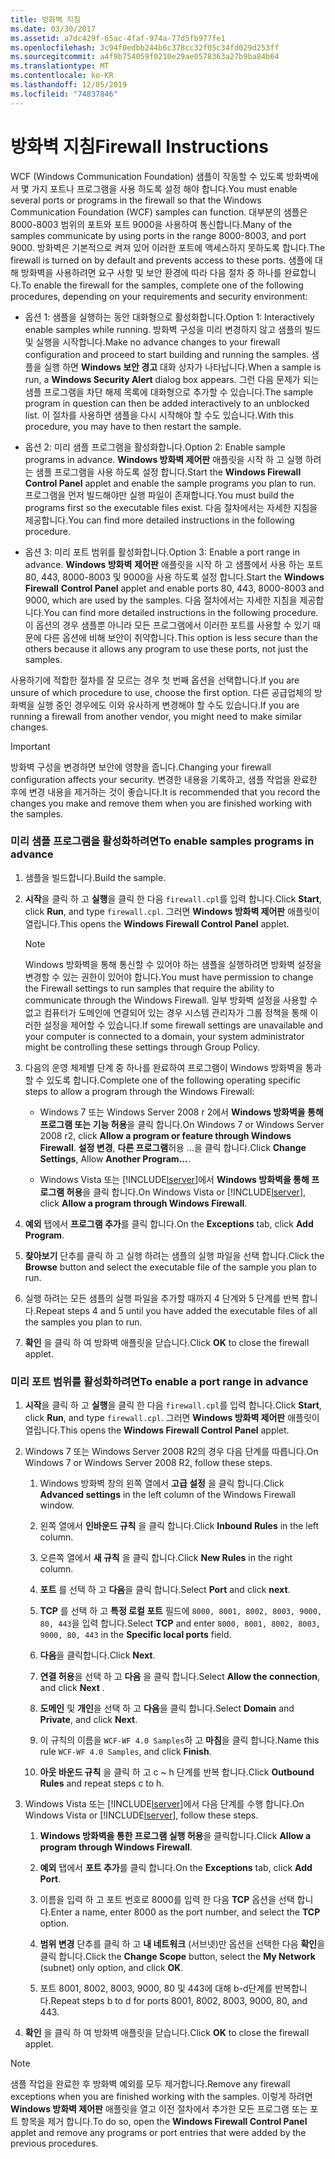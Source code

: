 ```yaml
---
title: 방화벽 지침
ms.date: 03/30/2017
ms.assetid: a7dc429f-65ac-4faf-974a-77d5fb977fe1
ms.openlocfilehash: 3c94f0edbb244b6c378cc32f05c34fd029d253ff
ms.sourcegitcommit: a4f9b754059f0210e29ae0578363a27b9ba84b64
ms.translationtype: MT
ms.contentlocale: ko-KR
ms.lasthandoff: 12/05/2019
ms.locfileid: "74837846"
---
```

# <a name="firewall-instructions"></a><span data-ttu-id="d552b-102">방화벽 지침</span><span class="sxs-lookup"><span data-stu-id="d552b-102">Firewall Instructions</span></span>
<span data-ttu-id="d552b-103">WCF (Windows Communication Foundation) 샘플이 작동할 수 있도록 방화벽에서 몇 가지 포트나 프로그램을 사용 하도록 설정 해야 합니다.</span><span class="sxs-lookup"><span data-stu-id="d552b-103">You must enable several ports or programs in the firewall so that the Windows Communication Foundation (WCF) samples can function.</span></span> <span data-ttu-id="d552b-104">대부분의 샘플은 8000-8003 범위의 포트와 포트 9000을 사용하여 통신합니다.</span><span class="sxs-lookup"><span data-stu-id="d552b-104">Many of the samples communicate by using ports in the range 8000-8003, and port 9000.</span></span> <span data-ttu-id="d552b-105">방화벽은 기본적으로 켜져 있어 이러한 포트에 액세스하지 못하도록 합니다.</span><span class="sxs-lookup"><span data-stu-id="d552b-105">The firewall is turned on by default and prevents access to these ports.</span></span> <span data-ttu-id="d552b-106">샘플에 대해 방화벽을 사용하려면 요구 사항 및 보안 환경에 따라 다음 절차 중 하나를 완료합니다.</span><span class="sxs-lookup"><span data-stu-id="d552b-106">To enable the firewall for the samples, complete one of the following procedures, depending on your requirements and security environment:</span></span>  
  
- <span data-ttu-id="d552b-107">옵션 1: 샘플을 실행하는 동안 대화형으로 활성화합니다.</span><span class="sxs-lookup"><span data-stu-id="d552b-107">Option 1: Interactively enable samples while running.</span></span> <span data-ttu-id="d552b-108">방화벽 구성을 미리 변경하지 않고 샘플의 빌드 및 실행을 시작합니다.</span><span class="sxs-lookup"><span data-stu-id="d552b-108">Make no advance changes to your firewall configuration and proceed to start building and running the samples.</span></span> <span data-ttu-id="d552b-109">샘플을 실행 하면 **Windows 보안 경고** 대화 상자가 나타납니다.</span><span class="sxs-lookup"><span data-stu-id="d552b-109">When a sample is run, a **Windows Security Alert** dialog box appears.</span></span> <span data-ttu-id="d552b-110">그런 다음 문제가 되는 샘플 프로그램을 차단 해제 목록에 대화형으로 추가할 수 있습니다.</span><span class="sxs-lookup"><span data-stu-id="d552b-110">The sample program in question can then be added interactively to an unblocked list.</span></span> <span data-ttu-id="d552b-111">이 절차를 사용하면 샘플을 다시 시작해야 할 수도 있습니다.</span><span class="sxs-lookup"><span data-stu-id="d552b-111">With this procedure, you may have to then restart the sample.</span></span>  
  
- <span data-ttu-id="d552b-112">옵션 2: 미리 샘플 프로그램을 활성화합니다.</span><span class="sxs-lookup"><span data-stu-id="d552b-112">Option 2: Enable sample programs in advance.</span></span> <span data-ttu-id="d552b-113">**Windows 방화벽 제어판** 애플릿을 시작 하 고 실행 하려는 샘플 프로그램을 사용 하도록 설정 합니다.</span><span class="sxs-lookup"><span data-stu-id="d552b-113">Start the **Windows Firewall Control Panel** applet and enable the sample programs you plan to run.</span></span> <span data-ttu-id="d552b-114">프로그램을 먼저 빌드해야만 실행 파일이 존재합니다.</span><span class="sxs-lookup"><span data-stu-id="d552b-114">You must build the programs first so the executable files exist.</span></span> <span data-ttu-id="d552b-115">다음 절차에서는 자세한 지침을 제공합니다.</span><span class="sxs-lookup"><span data-stu-id="d552b-115">You can find more detailed instructions in the following procedure.</span></span>  
  
- <span data-ttu-id="d552b-116">옵션 3: 미리 포트 범위를 활성화합니다.</span><span class="sxs-lookup"><span data-stu-id="d552b-116">Option 3: Enable a port range in advance.</span></span> <span data-ttu-id="d552b-117">**Windows 방화벽** **제어판** 애플릿을 시작 하 고 샘플에서 사용 하는 포트 80, 443, 8000-8003 및 9000을 사용 하도록 설정 합니다.</span><span class="sxs-lookup"><span data-stu-id="d552b-117">Start the **Windows Firewall** **Control Panel** applet and enable ports 80, 443, 8000-8003 and 9000, which are used by the samples.</span></span> <span data-ttu-id="d552b-118">다음 절차에서는 자세한 지침을 제공합니다.</span><span class="sxs-lookup"><span data-stu-id="d552b-118">You can find more detailed instructions in the following procedure.</span></span> <span data-ttu-id="d552b-119">이 옵션의 경우 샘플뿐 아니라 모든 프로그램에서 이러한 포트를 사용할 수 있기 때문에 다른 옵션에 비해 보안이 취약합니다.</span><span class="sxs-lookup"><span data-stu-id="d552b-119">This option is less secure than the others because it allows any program to use these ports, not just the samples.</span></span>  
  
 <span data-ttu-id="d552b-120">사용하기에 적합한 절차를 잘 모르는 경우 첫 번째 옵션을 선택합니다.</span><span class="sxs-lookup"><span data-stu-id="d552b-120">If you are unsure of which procedure to use, choose the first option.</span></span> <span data-ttu-id="d552b-121">다른 공급업체의 방화벽을 실행 중인 경우에도 이와 유사하게 변경해야 할 수도 있습니다.</span><span class="sxs-lookup"><span data-stu-id="d552b-121">If you are running a firewall from another vendor, you might need to make similar changes.</span></span>  
  
> [!IMPORTANT]
> <span data-ttu-id="d552b-122">방화벽 구성을 변경하면 보안에 영향을 줍니다.</span><span class="sxs-lookup"><span data-stu-id="d552b-122">Changing your firewall configuration affects your security.</span></span> <span data-ttu-id="d552b-123">변경한 내용을 기록하고, 샘플 작업을 완료한 후에 변경 내용을 제거하는 것이 좋습니다.</span><span class="sxs-lookup"><span data-stu-id="d552b-123">It is recommended that you record the changes you make and remove them when you are finished working with the samples.</span></span>  
  
### <a name="to-enable-samples-programs-in-advance"></a><span data-ttu-id="d552b-124">미리 샘플 프로그램을 활성화하려면</span><span class="sxs-lookup"><span data-stu-id="d552b-124">To enable samples programs in advance</span></span>  
  
1. <span data-ttu-id="d552b-125">샘플을 빌드합니다.</span><span class="sxs-lookup"><span data-stu-id="d552b-125">Build the sample.</span></span>  
  
2. <span data-ttu-id="d552b-126">**시작**을 클릭 하 고 **실행**을 클릭 한 다음 `firewall.cpl`를 입력 합니다.</span><span class="sxs-lookup"><span data-stu-id="d552b-126">Click **Start**, click **Run**, and type `firewall.cpl`.</span></span> <span data-ttu-id="d552b-127">그러면 **Windows 방화벽 제어판** 애플릿이 열립니다.</span><span class="sxs-lookup"><span data-stu-id="d552b-127">This opens the **Windows Firewall Control Panel** applet.</span></span>  
  
    > [!NOTE]
    > <span data-ttu-id="d552b-128">Windows 방화벽을 통해 통신할 수 있어야 하는 샘플을 실행하려면 방화벽 설정을 변경할 수 있는 권한이 있어야 합니다.</span><span class="sxs-lookup"><span data-stu-id="d552b-128">You must have permission to change the Firewall settings to run samples that require the ability to communicate through the Windows Firewall.</span></span> <span data-ttu-id="d552b-129">일부 방화벽 설정을 사용할 수 없고 컴퓨터가 도메인에 연결되어 있는 경우 시스템 관리자가 그룹 정책을 통해 이러한 설정을 제어할 수 있습니다.</span><span class="sxs-lookup"><span data-stu-id="d552b-129">If some firewall settings are unavailable and your computer is connected to a domain, your system administrator might be controlling these settings through Group Policy.</span></span>  
  
3. <span data-ttu-id="d552b-130">다음의 운영 체제별 단계 중 하나를 완료하여 프로그램이 Windows 방화벽을 통과할 수 있도록 합니다.</span><span class="sxs-lookup"><span data-stu-id="d552b-130">Complete one of the following operating specific steps to allow a program through the Windows Firewall:</span></span>  
  
    - <span data-ttu-id="d552b-131">Windows 7 또는 Windows Server 2008 r 2에서 **Windows 방화벽을 통해 프로그램 또는 기능 허용**을 클릭 합니다.</span><span class="sxs-lookup"><span data-stu-id="d552b-131">On Windows 7 or Windows Server 2008 r2, click **Allow a program or feature through Windows Firewall**.</span></span> <span data-ttu-id="d552b-132">**설정 변경**, **다른 프로그램**허용 ...을 클릭 합니다.</span><span class="sxs-lookup"><span data-stu-id="d552b-132">Click **Change Settings**, Allow **Another Program…**.</span></span>  
  
    - <span data-ttu-id="d552b-133">Windows Vista 또는 [!INCLUDE[lserver](../../../../includes/lserver-md.md)]에서 **Windows 방화벽을 통해 프로그램 허용**을 클릭 합니다.</span><span class="sxs-lookup"><span data-stu-id="d552b-133">On Windows Vista or [!INCLUDE[lserver](../../../../includes/lserver-md.md)], click **Allow a program through Windows Firewall**.</span></span>  
  
4. <span data-ttu-id="d552b-134">**예외** 탭에서 **프로그램 추가**를 클릭 합니다.</span><span class="sxs-lookup"><span data-stu-id="d552b-134">On the **Exceptions** tab, click **Add Program**.</span></span>  
  
5. <span data-ttu-id="d552b-135">**찾아보기** 단추를 클릭 하 고 실행 하려는 샘플의 실행 파일을 선택 합니다.</span><span class="sxs-lookup"><span data-stu-id="d552b-135">Click the **Browse** button and select the executable file of the sample you plan to run.</span></span>  
  
6. <span data-ttu-id="d552b-136">실행 하려는 모든 샘플의 실행 파일을 추가할 때까지 4 단계와 5 단계를 반복 합니다.</span><span class="sxs-lookup"><span data-stu-id="d552b-136">Repeat steps 4 and 5 until you have added the executable files of all the samples you plan to run.</span></span>  
  
7. <span data-ttu-id="d552b-137">**확인** 을 클릭 하 여 방화벽 애플릿을 닫습니다.</span><span class="sxs-lookup"><span data-stu-id="d552b-137">Click **OK** to close the firewall applet.</span></span>  
  
### <a name="to-enable-a-port-range-in-advance"></a><span data-ttu-id="d552b-138">미리 포트 범위를 활성화하려면</span><span class="sxs-lookup"><span data-stu-id="d552b-138">To enable a port range in advance</span></span>  
  
1. <span data-ttu-id="d552b-139">**시작**을 클릭 하 고 **실행**을 클릭 한 다음 `firewall.cpl`를 입력 합니다.</span><span class="sxs-lookup"><span data-stu-id="d552b-139">Click **Start**, click **Run**, and type `firewall.cpl`.</span></span> <span data-ttu-id="d552b-140">그러면 **Windows 방화벽 제어판** 애플릿이 열립니다.</span><span class="sxs-lookup"><span data-stu-id="d552b-140">This opens the **Windows Firewall Control Panel** applet.</span></span>  
  
2. <span data-ttu-id="d552b-141">Windows 7 또는 Windows Server 2008 R2의 경우 다음 단계를 따릅니다.</span><span class="sxs-lookup"><span data-stu-id="d552b-141">On Windows 7 or Windows Server 2008 R2, follow these steps.</span></span>  
  
    1. <span data-ttu-id="d552b-142">Windows 방화벽 창의 왼쪽 열에서 **고급 설정** 을 클릭 합니다.</span><span class="sxs-lookup"><span data-stu-id="d552b-142">Click **Advanced settings** in the left column of the Windows Firewall window.</span></span>  
  
    2. <span data-ttu-id="d552b-143">왼쪽 열에서 **인바운드 규칙** 을 클릭 합니다.</span><span class="sxs-lookup"><span data-stu-id="d552b-143">Click **Inbound Rules** in the left column.</span></span>  
  
    3. <span data-ttu-id="d552b-144">오른쪽 열에서 **새 규칙** 을 클릭 합니다.</span><span class="sxs-lookup"><span data-stu-id="d552b-144">Click **New Rules** in the right column.</span></span>  
  
    4. <span data-ttu-id="d552b-145">**포트** 를 선택 하 고 **다음**을 클릭 합니다.</span><span class="sxs-lookup"><span data-stu-id="d552b-145">Select **Port** and click **next**.</span></span>  
  
    5. <span data-ttu-id="d552b-146">**TCP** 를 선택 하 고 **특정 로컬 포트** 필드에 `8000, 8001, 8002, 8003, 9000, 80, 443`을 입력 합니다.</span><span class="sxs-lookup"><span data-stu-id="d552b-146">Select **TCP** and enter `8000, 8001, 8002, 8003, 9000, 80, 443` in the **Specific local ports** field.</span></span>  
  
    6. <span data-ttu-id="d552b-147">**다음**을 클릭합니다.</span><span class="sxs-lookup"><span data-stu-id="d552b-147">Click **Next**.</span></span>  
  
    7. <span data-ttu-id="d552b-148">**연결 허용**을 선택 하 고 **다음** 을 클릭 합니다.</span><span class="sxs-lookup"><span data-stu-id="d552b-148">Select **Allow the connection**, and click **Next** .</span></span>  
  
    8. <span data-ttu-id="d552b-149">**도메인** 및 **개인**을 선택 하 고 **다음**을 클릭 합니다.</span><span class="sxs-lookup"><span data-stu-id="d552b-149">Select **Domain** and **Private**, and click **Next**.</span></span>  
  
    9. <span data-ttu-id="d552b-150">이 규칙의 이름을 `WCF-WF 4.0 Samples`하 고 **마침**을 클릭 합니다.</span><span class="sxs-lookup"><span data-stu-id="d552b-150">Name this rule `WCF-WF 4.0 Samples`, and click **Finish**.</span></span>  
  
    10. <span data-ttu-id="d552b-151">**아웃 바운드 규칙** 을 클릭 하 고 c ~ h 단계를 반복 합니다.</span><span class="sxs-lookup"><span data-stu-id="d552b-151">Click **Outbound Rules** and repeat steps c to h.</span></span>  
  
3. <span data-ttu-id="d552b-152">Windows Vista 또는 [!INCLUDE[lserver](../../../../includes/lserver-md.md)]에서 다음 단계를 수행 합니다.</span><span class="sxs-lookup"><span data-stu-id="d552b-152">On Windows Vista or [!INCLUDE[lserver](../../../../includes/lserver-md.md)], follow these steps.</span></span>  
  
    1. <span data-ttu-id="d552b-153">**Windows 방화벽을 통한 프로그램 실행 허용**을 클릭합니다.</span><span class="sxs-lookup"><span data-stu-id="d552b-153">Click **Allow a program through Windows Firewall**.</span></span>  
  
    2. <span data-ttu-id="d552b-154">**예외** 탭에서 **포트 추가**를 클릭 합니다.</span><span class="sxs-lookup"><span data-stu-id="d552b-154">On the **Exceptions** tab, click **Add Port**.</span></span>  
  
    3. <span data-ttu-id="d552b-155">이름을 입력 하 고 포트 번호로 8000를 입력 한 다음 **TCP** 옵션을 선택 합니다.</span><span class="sxs-lookup"><span data-stu-id="d552b-155">Enter a name, enter 8000 as the port number, and select the **TCP** option.</span></span>  
  
    4. <span data-ttu-id="d552b-156">**범위 변경** 단추를 클릭 하 고 **내 네트워크** (서브넷)만 옵션을 선택한 다음 **확인**을 클릭 합니다.</span><span class="sxs-lookup"><span data-stu-id="d552b-156">Click the **Change Scope** button, select the **My Network** (subnet) only option, and click **OK**.</span></span>  
  
    5. <span data-ttu-id="d552b-157">포트 8001, 8002, 8003, 9000, 80 및 443에 대해 b-d단계를 반복합니다.</span><span class="sxs-lookup"><span data-stu-id="d552b-157">Repeat steps b to d for ports 8001, 8002, 8003, 9000, 80, and 443.</span></span>  
  
4. <span data-ttu-id="d552b-158">**확인** 을 클릭 하 여 방화벽 애플릿을 닫습니다.</span><span class="sxs-lookup"><span data-stu-id="d552b-158">Click **OK** to close the firewall applet.</span></span>  
  
> [!NOTE]
> <span data-ttu-id="d552b-159">샘플 작업을 완료한 후 방화벽 예외를 모두 제거합니다.</span><span class="sxs-lookup"><span data-stu-id="d552b-159">Remove any firewall exceptions when you are finished working with the samples.</span></span> <span data-ttu-id="d552b-160">이렇게 하려면 **Windows 방화벽 제어판** 애플릿을 열고 이전 절차에서 추가한 모든 프로그램 또는 포트 항목을 제거 합니다.</span><span class="sxs-lookup"><span data-stu-id="d552b-160">To do so, open the **Windows Firewall Control Panel** applet and remove any programs or port entries that were added by the previous procedures.</span></span>
